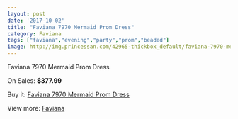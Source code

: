 ```yaml
---
layout: post
date: '2017-10-02'
title: "Faviana 7970 Mermaid Prom Dress"
category: Faviana
tags: ["faviana","evening","party","prom","beaded"]
image: http://img.princessan.com/42965-thickbox_default/faviana-7970-mermaid-prom-dress.jpg
---
```

Faviana 7970 Mermaid Prom Dress

On Sales: **$377.99**
<a href="https://www.princessan.com/en/faviana/20026-faviana-7970-mermaid-prom-dress.html"><amp-img layout="responsive" width="600" height="600" src="//img.princessan.com/42965-thickbox_default/faviana-7970-mermaid-prom-dress.jpg" alt="Faviana 7970 Mermaid Prom Dress 0" /></a>
<a href="https://www.princessan.com/en/faviana/20026-faviana-7970-mermaid-prom-dress.html"><amp-img layout="responsive" width="600" height="600" src="//img.princessan.com/42967-thickbox_default/faviana-7970-mermaid-prom-dress.jpg" alt="Faviana 7970 Mermaid Prom Dress 1" /></a>
<a href="https://www.princessan.com/en/faviana/20026-faviana-7970-mermaid-prom-dress.html"><amp-img layout="responsive" width="600" height="600" src="//img.princessan.com/42966-thickbox_default/faviana-7970-mermaid-prom-dress.jpg" alt="Faviana 7970 Mermaid Prom Dress 2" /></a>

Buy it: [Faviana 7970 Mermaid Prom Dress](https://www.princessan.com/en/faviana/20026-faviana-7970-mermaid-prom-dress.html "Faviana 7970 Mermaid Prom Dress")

View more: [Faviana](https://www.princessan.com/en/19-faviana "Faviana")